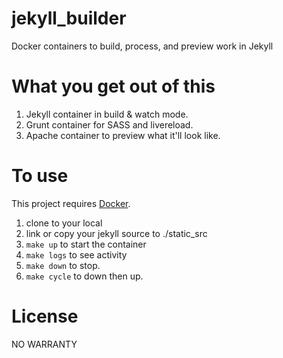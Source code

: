 # jekyll_builder

Docker containers to build, process, and preview work in Jekyll

# What you get out of this

1. Jekyll container in build & watch mode.
2. Grunt container for SASS and livereload.
3. Apache container to preview what it'll look like.

# To use

This project requires [Docker](https://docker.com).

1. clone to your local
2. link or copy your jekyll source to ./static_src
3. `make up` to start the container
4. `make logs` to see activity
5. `make down` to stop.
6. `make cycle` to down then up.

# License

NO WARRANTY
